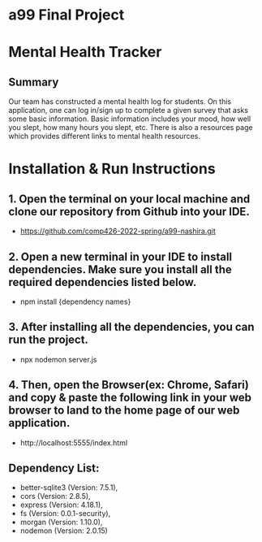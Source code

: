 # a99 Final Project

# Mental Health Tracker

## Summary 
Our team has constructed a mental health log for students. On this application, one can log in/sign up to complete a given survey that asks some basic information. Basic information includes your mood, how well you slept, how many hours you slept, etc. There is also a resources page which provides different links to mental health resources.

# Installation & Run Instructions

## 1. Open the terminal on your local machine and clone our repository from Github into your IDE.
 - https://github.com/comp426-2022-spring/a99-nashira.git 
## 2. Open a new terminal in your IDE to install dependencies. Make sure you install all the required dependencies listed below.
 - npm install {dependency names}
## 3. After installing all the dependencies, you can run the project.
- npx nodemon server.js
## 4. Then, open the Browser(ex: Chrome, Safari) and copy & paste the following link in your web browser to land to the home page of our web application.
- http://localhost:5555/index.html

## Dependency List: 
- better-sqlite3 (Version: 7.5.1),
- cors (Version: 2.8.5),
- express (Version: 4.18.1),
- fs (Version: 0.0.1-security),
- morgan (Version: 1.10.0),
- nodemon (Version: 2.0.15)

